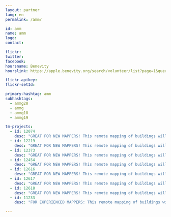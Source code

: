 ```yaml
---
layout: partner
lang: en
permalink: /amm/

id: amm
name: amm
logo: 
contact: 

flickr: 
twitter: 
facebook: 
hoursname: Benevity
hourslink: https://apple.benevity.org/search/volunteer/list?page=1&query=missing%20maps&layout=list

flickr-apikey: 
flickr-setId: 

primary-hashtag: amm
subhashtags:
  - ammg20
  - ammg
  - ammg18
  - ammg19

tm-projects:
  - id: 12074
    desc: "GREAT FOR NEW MAPPERS! This remote mapping of buildings will support the implementation of planned activities and largely the generation of data for humanitarian activities in the identified provinces."
  - id: 12219
    desc: "GREAT FOR NEW MAPPERS! This remote mapping of buildings will support the implementation of planned activities and largely the generation of data for humanitarian activities in the identified provinces."
  - id: 12373
    desc: "GREAT FOR NEW MAPPERS! This remote mapping of buildings will support the implementation of planned activities and largely the generation of data for humanitarian activities in the identified provinces."
  - id: 12454
    desc: "GREAT FOR NEW MAPPERS! This remote mapping of buildings will support the implementation of planned activities and largely the generation of data for humanitarian activities in the identified provinces."
  - id: 12616
    desc: "GREAT FOR NEW MAPPERS! This remote mapping of buildings will support the implementation of planned activities and largely the generation of data for humanitarian activities in the identified provinces."
  - id: 12617
    desc: "GREAT FOR NEW MAPPERS! This remote mapping of buildings will support the implementation of planned activities and largely the generation of data for humanitarian activities in the identified provinces."
  - id: 12618
    desc: "GREAT FOR NEW MAPPERS! This remote mapping of buildings will support the implementation of planned activities and largely the generation of data for humanitarian activities in the identified provinces."
  - id: 11233
    desc: "FOR EXPERIENCED MAPPERS: This remote mapping of buildings will support the implementation of planned activities and largely the generation of data for humanitarian activities in the identified provinces."         

---
```

